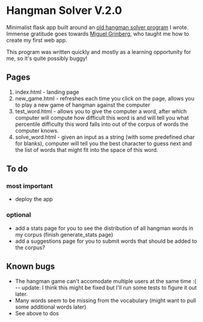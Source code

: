 # Hangman Solver V.2.0

Minimalist flask app built around an [old hangman solver program](https://github.com/angelinahli/hangman-solver) I wrote. Immense gratitude goes towards [Miguel Grinberg](url-to-flask-tutorial), who taught me how to create my first web app. 

This program was written quickly and mostly as a learning opportunity for me, so it's quite possibly buggy!

## Pages

1. index.html - landing page
2. new_game.html - refreshes each time you click on the page, allows you to play a new game of hangman against the computer
3. test_word.html - allows you to give the computer a word, after which computer will compute how difficult this word is and will tell you what percentile difficulty this word falls into out of the corpus of words the computer knows.
4. solve_word.html - given an input as a string (with some predefined char for blanks), computer will tell you the best character to guess next and the list of words that might fit into the space of this word.

## To do

### most important
* deploy the app

### optional
* add a stats page for you to see the distribution of all hangman words in my corpus (finish generate_stats page)
* add a suggestions page for you to submit words that should be added to the corpus?

## Known bugs
* The hangman game can't accomodate multiple users at the same time :( -- update: I think this might be fixed but I'll run some tests to figure it out later.
* Many words seem to be missing from the vocabulary (might want to pull some additional words later)
* See above to dos